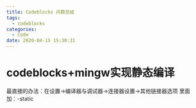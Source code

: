 ```yaml
---
title: Codeblocks 问题总结
tags:
  - codeblocks
categories:
  - Code
date: 2020-04-15 15:30:31
---
```


# codeblocks+mingw实现静态编译

<!--more-->

最直接的办法：在设置->编译器与调试器->连接器设置->其他链接器选项 里面加：-static
